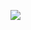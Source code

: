 <a href="https://www.youtube.com/watch?v=QE1cugQggjk"><img src="https://i9.ytimg.com/vi/QE1cugQggjk/maxresdefault.jpg?time=1650303600000&sqp=CPDE9pIG&rs=AOn4CLA0WY7bN6vBRxrBCxsi_FjfZUi7_A"/></a>
